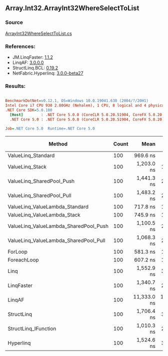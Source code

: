 ﻿## Array.Int32.ArrayInt32WhereSelectToList

### Source
[ArrayInt32WhereSelectToList.cs](../LinqBenchmarks/Array/Int32/ArrayInt32WhereSelectToList.cs)

### References:
- JM.LinqFaster: [1.1.2](https://www.nuget.org/packages/JM.LinqFaster/1.1.2)
- LinqAF: [3.0.0.0](https://www.nuget.org/packages/LinqAF/3.0.0.0)
- StructLinq.BCL: [0.19.2](https://www.nuget.org/packages/StructLinq.BCL/0.19.2)
- NetFabric.Hyperlinq: [3.0.0-beta27](https://www.nuget.org/packages/NetFabric.Hyperlinq/3.0.0-beta27)

### Results:
``` ini

BenchmarkDotNet=v0.12.1, OS=Windows 10.0.19041.630 (2004/?/20H1)
Intel Core i7 CPU 930 2.80GHz (Nehalem), 1 CPU, 8 logical and 4 physical cores
.NET Core SDK=5.0.100
  [Host]        : .NET Core 5.0.0 (CoreCLR 5.0.20.51904, CoreFX 5.0.20.51904), X64 RyuJIT
  .NET Core 5.0 : .NET Core 5.0.0 (CoreCLR 5.0.20.51904, CoreFX 5.0.20.51904), X64 RyuJIT

Job=.NET Core 5.0  Runtime=.NET Core 5.0  

```
|                                Method | Count |        Mean |       Error |      StdDev |      Median | Ratio | RatioSD |  Gen 0 | Gen 1 | Gen 2 | Allocated |
|-------------------------------------- |------ |------------:|------------:|------------:|------------:|------:|--------:|-------:|------:|------:|----------:|
|                    ValueLinq_Standard |   100 |    969.6 ns |     5.67 ns |     5.31 ns |    967.4 ns |  1.73 |    0.17 | 0.1545 |     - |     - |     648 B |
|                       ValueLinq_Stack |   100 |  1,203.0 ns |    14.73 ns |    13.78 ns |  1,204.6 ns |  2.14 |    0.22 | 0.0610 |     - |     - |     256 B |
|             ValueLinq_SharedPool_Push |   100 |  1,441.3 ns |    23.31 ns |    21.80 ns |  1,438.5 ns |  2.57 |    0.27 | 0.0610 |     - |     - |     256 B |
|             ValueLinq_SharedPool_Pull |   100 |  1,483.2 ns |    27.83 ns |    29.78 ns |  1,479.5 ns |  2.64 |    0.21 | 0.0610 |     - |     - |     256 B |
|        ValueLinq_ValueLambda_Standard |   100 |    717.8 ns |    13.92 ns |    15.47 ns |    712.1 ns |  1.28 |    0.12 | 0.1545 |     - |     - |     648 B |
|           ValueLinq_ValueLambda_Stack |   100 |    745.9 ns |    15.01 ns |    20.55 ns |    753.7 ns |  1.32 |    0.12 | 0.0610 |     - |     - |     256 B |
| ValueLinq_ValueLambda_SharedPool_Push |   100 |  1,100.5 ns |    22.01 ns |    36.78 ns |  1,108.0 ns |  1.94 |    0.16 | 0.0610 |     - |     - |     256 B |
| ValueLinq_ValueLambda_SharedPool_Pull |   100 |  1,068.3 ns |    21.35 ns |    48.63 ns |  1,086.8 ns |  1.87 |    0.15 | 0.0610 |     - |     - |     256 B |
|                               ForLoop |   100 |    581.3 ns |    11.37 ns |    32.99 ns |    581.0 ns |  1.00 |    0.00 | 0.1545 |     - |     - |     648 B |
|                           ForeachLoop |   100 |    607.2 ns |    12.23 ns |    24.14 ns |    611.0 ns |  1.07 |    0.08 | 0.1545 |     - |     - |     648 B |
|                                  Linq |   100 |  1,552.9 ns |    30.94 ns |    49.97 ns |  1,555.4 ns |  2.74 |    0.23 | 0.1793 |     - |     - |     752 B |
|                            LinqFaster |   100 |  1,340.7 ns |    26.32 ns |    43.98 ns |  1,355.3 ns |  2.37 |    0.20 | 0.2155 |     - |     - |     904 B |
|                                LinqAF |   100 | 11,333.0 ns | 1,411.85 ns | 4,096.03 ns | 10,000.0 ns | 19.62 |    7.46 |      - |     - |     - |     648 B |
|                            StructLinq |   100 |  1,706.4 ns |    33.84 ns |    58.37 ns |  1,706.6 ns |  3.02 |    0.26 | 0.0839 |     - |     - |     352 B |
|                  StructLinq_IFunction |   100 |  1,010.3 ns |    20.35 ns |    34.00 ns |  1,019.7 ns |  1.78 |    0.14 | 0.0610 |     - |     - |     256 B |
|                             Hyperlinq |   100 |  1,524.6 ns |    30.00 ns |    67.10 ns |  1,533.1 ns |  2.66 |    0.20 | 0.0782 |     - |     - |     328 B |
